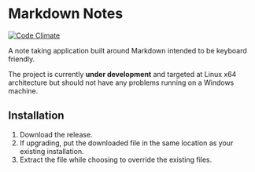 # Markdown Notes

[![Code Climate](https://codeclimate.com/github/markdown-note/markdown-notes/badges/gpa.svg)](https://codeclimate.com/github/markdown-note/markdown-notes)

A note taking application built around Markdown intended to be keyboard friendly.

The project is currently **under development** and targeted at Linux x64 architecture but should not have any problems running on a Windows machine.

## Installation

1. Download the release.
2. If upgrading, put the downloaded file in the same location as your existing installation.
3. Extract the file while choosing to override the existing files.
